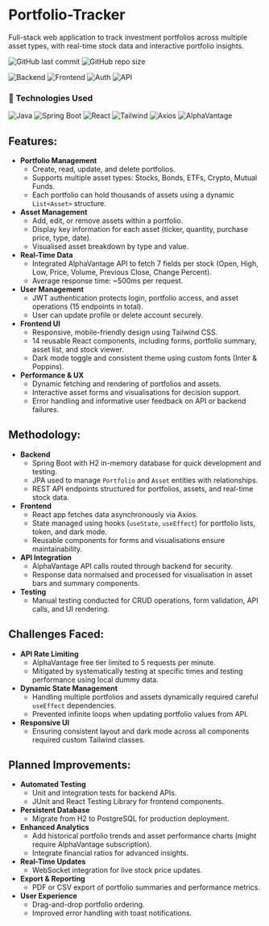 # Portfolio-Tracker
Full-stack web application to track investment portfolios across multiple asset types, with real-time stock data and interactive portfolio insights.

![GitHub last commit](https://img.shields.io/github/last-commit/087narain/Portfolio-Tracker)
![GitHub repo size](https://img.shields.io/github/repo-size/087narain/Portfolio-Tracker)

![Backend](https://img.shields.io/badge/Backend-SpringBoot-blue)
![Frontend](https://img.shields.io/badge/Frontend-React-blue)
![Auth](https://img.shields.io/badge/Auth-JWT-green)
![API](https://img.shields.io/badge/API-REST-blue)

### 🚀 Technologies Used

![Java](https://img.shields.io/badge/Java-007396?style=for-the-badge&logo=java&logoColor=white)
![Spring Boot](https://img.shields.io/badge/SpringBoot-6DB33F?style=for-the-badge&logo=spring&logoColor=white)
![React](https://img.shields.io/badge/React-61DAFB?style=for-the-badge&logo=react&logoColor=white)
![Tailwind](https://img.shields.io/badge/Tailwind-38B2AC?style=for-the-badge&logo=tailwindcss&logoColor=white)
![Axios](https://img.shields.io/badge/Axios-5A29E4?style=for-the-badge)
![AlphaVantage](https://img.shields.io/badge/AlphaVantage-FF9900?style=for-the-badge)

## Features:
- **Portfolio Management**
  - Create, read, update, and delete portfolios.
  - Supports multiple asset types: Stocks, Bonds, ETFs, Crypto, Mutual Funds.
  - Each portfolio can hold thousands of assets using a dynamic `List<Asset>` structure.
- **Asset Management**
  - Add, edit, or remove assets within a portfolio.
  - Display key information for each asset (ticker, quantity, purchase price, type, date).
  - Visualised asset breakdown by type and value.
- **Real-Time Data**
  - Integrated AlphaVantage API to fetch 7 fields per stock (Open, High, Low, Price, Volume, Previous Close, Change Percent).
  - Average response time: ~500ms per request.
- **User Management**
  - JWT authentication protects login, portfolio access, and asset operations (15 endpoints in total).
  - User can update profile or delete account securely.
- **Frontend UI**
  - Responsive, mobile-friendly design using Tailwind CSS.
  - 14 reusable React components, including forms, portfolio summary, asset list, and stock viewer.
  - Dark mode toggle and consistent theme using custom fonts (Inter & Poppins).
- **Performance & UX**
  - Dynamic fetching and rendering of portfolios and assets.
  - Interactive asset forms and visualisations for decision support.
  - Error handling and informative user feedback on API or backend failures.

## Methodology:
- **Backend**
  - Spring Boot with H2 in-memory database for quick development and testing.
  - JPA used to manage `Portfolio` and `Asset` entities with relationships.
  - REST API endpoints structured for portfolios, assets, and real-time stock data.
- **Frontend**
  - React app fetches data asynchronously via Axios.
  - State managed using hooks (`useState`, `useEffect`) for portfolio lists, token, and dark mode.
  - Reusable components for forms and visualisations ensure maintainability.
- **API Integration**
  - AlphaVantage API calls routed through backend for security.
  - Response data normalsed and processed for visualisation in asset bars and summary components.
- **Testing**
  - Manual testing conducted for CRUD operations, form validation, API calls, and UI rendering.

## Challenges Faced:
- **API Rate Limiting**
  - AlphaVantage free tier limited to 5 requests per minute.
  - Mitigated by systematically testing at specific times and testing performance using local dummy data.
- **Dynamic State Management**
  - Handling multiple portfolios and assets dynamically required careful `useEffect` dependencies.
  - Prevented infinite loops when updating portfolio values from API.
- **Responsive UI**
  - Ensuring consistent layout and dark mode across all components required custom Tailwind classes.

## Planned Improvements:
- **Automated Testing**
  - Unit and integration tests for backend APIs.
  - JUnit and React Testing Library for frontend components.
- **Persistent Database**
  - Migrate from H2 to PostgreSQL for production deployment.
- **Enhanced Analytics**
  - Add historical portfolio trends and asset performance charts (might require AlphaVantage subscription).
  - Integrate financial ratios for advanced insights.
- **Real-Time Updates**
  - WebSocket integration for live stock price updates.
- **Export & Reporting**
  - PDF or CSV export of portfolio summaries and performance metrics.
- **User Experience**
  - Drag-and-drop portfolio ordering.
  - Improved error handling with toast notifications.


